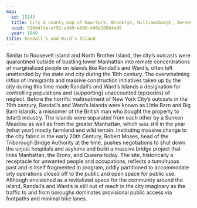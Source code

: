 ```yaml
---
map:
  id: 15145
  title: City & county map of New-York, Brooklyn, Williamsburgh, Jersey City & the adjacent water
  uuid: 510d47da-ef92-a3d9-e040-e00a18064a99
  year: 1849
title: Randall’s and Ward’s Island
---
```

Similar to Roosevelt Island and North Brother Island, the city’s outcasts were quarantined outside of bustling lower Manhattan into remote concentrations of marginalized people on islands like Randall’s and Ward’s, often left unattended by the state and city during the 19th century. The overwhelming influx of immigrants and massive construction initiatives taken up by the city during this time made Randall’s and Ward’s Islands a designation for controlling populations and (supporting) unaccounted (episodes) of neglect. Before the horrific maltreatment of New York City’s outcasts in the 19th century, Randall’s and Ward’s Islands were known as Little Barn and Big Barn islands, a misnomer of the British man who bought the property to (start) industry. The islands were separated from each other by a Sunken Meadow as well as from the greater Manhattan, which was still in the year (what year) mostly farmland and wild terrain. Instituting massive change to the city fabric in the early 20th Century, Robert Moses, head of the Triborough Bridge Authority at the time, pushes negotiations to shut down the unjust hospitals and asylums and build a massive bridge project that links Manhattan, the Bronx, and Queens today. The site, historically a receptacle for unwanted people and occupations, reflects a tumultuous past and is itself fragmented in program, oddly partitioned to accommodate city operations closed off to the public and open space for public use. Although envisioned as a revitalized space for the community around the island, Randall’s and Ward’s is still out of reach in the city imaginary as the traffic to and from boroughs dominates provisional public access via footpaths and minimal bike lanes.
